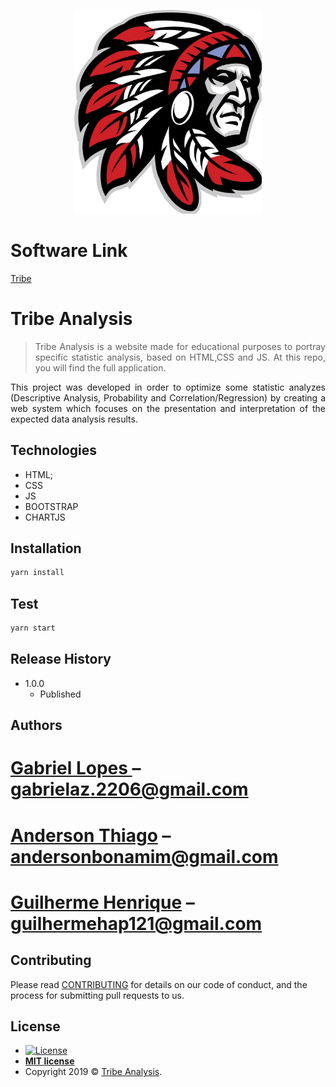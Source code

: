 
<p align="center">
  <img src="img/logo.jpg" width="300px"/>
</p>

# Software Link 
<a href ="https://tribeanalysis.github.io/Tribe/">Tribe</a>

# Tribe Analysis
> <p align="justify">Tribe Analysis is a website made for educational purposes to portray specific statistic analysis, based on HTML,CSS and JS. At this repo, you will find the full application.</p>
  

<p align="justify">
This project was developed in order to optimize some statistic analyzes (Descriptive Analysis, Probability and Correlation/Regression) by creating a web system which focuses on the presentation and interpretation of the expected data analysis results.
</p>

## Technologies

  - HTML;
  - CSS
  - JS
  - BOOTSTRAP
  - CHARTJS


## Installation

```sh
yarn install
```

## Test

```sh
yarn start
```

## Release History

* 1.0.0
    * Published

## Authors

 # [Gabriel Lopes ](https://github.com/IAMGabrielLopes) – gabrielaz.2206@gmail.com 
# [Anderson Thiago](https://github.com/AndersonTiago) – andersonbonamim@gmail.com
# [Guilherme Henrique](https://github.com/) – guilhermehap121@gmail.com

## Contributing

Please read [CONTRIBUTING](https://github.com/TribeAnalysis/Tribe/blob/master/CONTRIBUTING.md) for details on our code of conduct, and the process for submitting pull requests to us.

## License
- [![License](http://img.shields.io/:license-mit-blue.svg?style=flat-square)](http://badges.mit-license.org)
- **[MIT license](https://github.com/TribeAnalysis/Tribe/master/LICENCE)**
- Copyright 2019 © <a href="https://github.com/TribeAnalysis/Tribe" target="_blank">Tribe Analysis</a>.
